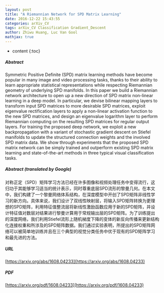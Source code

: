 ```yaml
---
layout: post
title: "A Riemannian Network for SPD Matrix Learning"
date: 2016-12-22 15:43:55
categories: arXiv_CV
tags: arXiv_CV Classification Gradient_Descent
author: Zhiwu Huang, Luc Van Gool
mathjax: true
---
```


* content
{:toc}

##### Abstract
Symmetric Positive Definite (SPD) matrix learning methods have become popular in many image and video processing tasks, thanks to their ability to learn appropriate statistical representations while respecting Riemannian geometry of underlying SPD manifolds. In this paper we build a Riemannian network architecture to open up a new direction of SPD matrix non-linear learning in a deep model. In particular, we devise bilinear mapping layers to transform input SPD matrices to more desirable SPD matrices, exploit eigenvalue rectification layers to apply a non-linear activation function to the new SPD matrices, and design an eigenvalue logarithm layer to perform Riemannian computing on the resulting SPD matrices for regular output layers. For training the proposed deep network, we exploit a new backpropagation with a variant of stochastic gradient descent on Stiefel manifolds to update the structured connection weights and the involved SPD matrix data. We show through experiments that the proposed SPD matrix network can be simply trained and outperform existing SPD matrix learning and state-of-the-art methods in three typical visual classification tasks.

##### Abstract (translated by Google)
对称正定（SPD）矩阵学习方法已经在许多图像和视频处理任务中变得流行，这归功于其能够学习适当的统计表示，同时尊重底层SPD流形的黎曼几何。在本文中，我们构建了一个黎曼网络体系结构，在深度模型中开创了SPD矩阵非线性学习的新方向。具体来说，我们设计了双线性映射层，将输入SPD矩阵转换为更理想的SPD矩阵，利用特征值整流层将新线性激励函数应用于新的SPD矩阵，并设计特征值对数层对结果进行黎曼计算用于常规输出层的SPD矩阵。为了训练提出的深度网络，我们利用Stiefel流形上随机梯度下降的变体的新反向传播来更新结构化连接权重和所涉及的SPD矩阵数据。我们通过实验表明，所提出的SPD矩阵网络可以被简单地训练并且在三个典型的视觉分类任务中优于现有的SPD矩阵学习和最先进的方法。

##### URL
[https://arxiv.org/abs/1608.04233](https://arxiv.org/abs/1608.04233)

##### PDF
[https://arxiv.org/pdf/1608.04233](https://arxiv.org/pdf/1608.04233)

